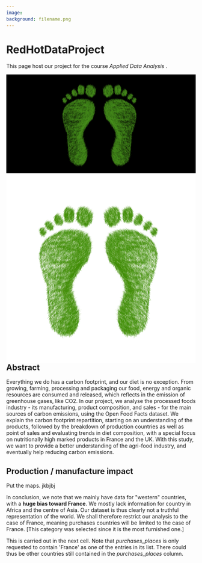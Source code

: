 ```yaml
---
image:
background: filename.png
---
```


# RedHotDataProject

This page host our project for the course <i> Applied Data Analysis </i>.

<img src ="./Images/foot1.png"
    alt = ""
    style = "float:left; margin-right: 10px;"/>

<img src ="./Images/foot2.png"
    alt = ""
    style = "float:left; margin-right: 10px;"/>


## Abstract
Everything we do has a carbon footprint, and our diet is no exception. From growing, farming, processing and packaging our food, energy and organic resources are consumed and released, which reflects in the emission of greenhouse gases, like CO2. In our project, we analyse the processed foods industry - its manufacturing, product composition, and sales - for the main sources of carbon emissions, using the Open Food Facts dataset. We explain the carbon footprint repartition, starting on an understanding of the products, followed by the breakdown of production countries as well as point of sales and evaluating trends in diet composition, with a special focus on nutritionally high marked products in France and the UK. With this study, we want to provide a better understanding of the agri-food industry, and eventually help reducing carbon emissions.

## Production / manufacture impact

Put the maps.
jkbjbj



In conclusion, we note that we mainly have data for "western" countries, with a <b> huge bias toward France</b>. We mostly lack information for country in Africa and the centre of Asia. Our dataset is thus clearly not a truthful representation of the world. We shall therefore restrict our analysis to the case of France, meaning purchases countries will be limited to the case of France. [This category was selected since it is the most furnished one.] 

This is carried out in the next cell. Note that <i> purchases_places </i> is only requested to contain 'France' as one of the entries in its list. There could thus be other countries still contained in the <i> purchases_places </i> column. 


```python

```


```python

```
